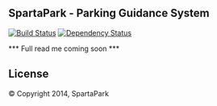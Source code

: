 ## SpartaPark - Parking Guidance System

[![Build Status](https://travis-ci.org/kr85/SpartaPark.svg?branch=master)](https://travis-ci.org/kr85/SpartaPark)
[![Dependency Status](https://www.versioneye.com/user/projects/547c112360944d57d900027d/badge.svg?style=flat)](https://www.versioneye.com/user/projects/547c112360944d57d900027d)

*** Full read me coming soon ***

## License

&copy; Copyright 2014, SpartaPark
